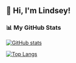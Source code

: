 ## 👋 Hi, I'm Lindsey!

### 📊 My GitHub Stats

[![GitHub stats](https://github-readme-stats.vercel.app/api?username=NBNBTM&show_icons=true&theme=gruvbox)](https://github.com/NBNBTM)

[![Top Langs](https://github-readme-stats.vercel.app/api/top-langs/?username=NBNBTM&layout=compact&theme=gruvbox)](https://github.com/NBNBTM)

